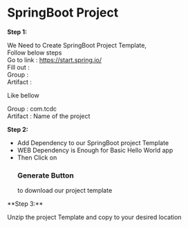 # SpringBoot Project


**Step 1:**<br/>

   We Need to Create SpringBoot Project Template, <br/>
   Follow below steps <br/>
   Go to link : https://start.spring.io/ <br/>
   Fill out : <br/>
   Group : <br/>
   Artifact : <br/>
   
   Like bellow <br/>
   
   Group : com.tcdc <br/>
   Artifact : Name of the project <br/>
   
**Step 2:** <br/>

<ul>
   <li>Add Dependency to our SpringBoot project Template</li>
<li>WEB Dependency is Enough for Basic Hello World app</li>
<li>Then Click on <h3>Generate Button</h3> to download our project template</li>
</ul>
**Step 3:** <br/>

Unzip the project Template and copy to your desired location


